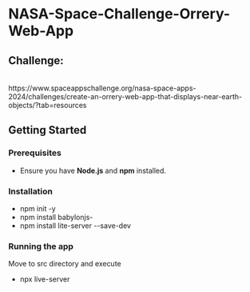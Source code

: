 # NASA-Space-Challenge-Orrery-Web-App

<h2>Challenge:</h2><br>
https://www.spaceappschallenge.org/nasa-space-apps-2024/challenges/create-an-orrery-web-app-that-displays-near-earth-objects/?tab=resources

## Getting Started

### Prerequisites
- Ensure you have **Node.js** and **npm** installed.

### Installation
  - npm init -y
  - npm install babylonjs-
  - npm install lite-server --save-dev
   
### Running the app
Move to src directory and execute
 - npx live-server

